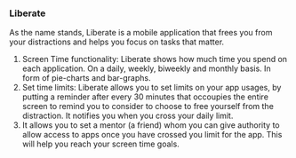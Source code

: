 ### Liberate
As the name stands, Liberate is a mobile application that frees you from your distractions and helps you focus on tasks that matter. 

1. Screen Time functionality: Liberate shows how much time you spend on each application. On a daily, weekly, biweekly and monthly basis. In form of pie-charts and bar-graphs.
2. Set time limits: Liberate allows you to set limits on your app usages, by putting a reminder after every 30 minutes that occoupies the entire screen to remind you to consider to choose to free yourself from the distraction. It notifies you when you cross your daily limit.
3. It allows you to set a mentor (a friend) whom you can give authority to allow access to apps once you have crossed you limit for the app. This will help you reach your screen time goals.
